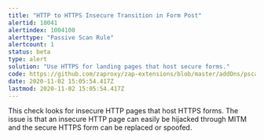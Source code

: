 ```yaml
---
title: "HTTP to HTTPS Insecure Transition in Form Post"
alertid: 10041
alertindex: 1004100
alerttype: "Passive Scan Rule"
alertcount: 1
status: beta
type: alert
solution: "Use HTTPS for landing pages that host secure forms."
code: https://github.com/zaproxy/zap-extensions/blob/master/addOns/pscanrulesBeta/src/main/java/org/zaproxy/zap/extension/pscanrulesBeta/InsecureFormLoadScanRule.java
date: 2020-11-02 15:05:54.417Z
lastmod: 2020-11-02 15:05:54.417Z
---
```

This check looks for insecure HTTP pages that host HTTPS forms. The issue is that an insecure HTTP page can easily be hijacked through MITM and the secure HTTPS form can be replaced or spoofed.
